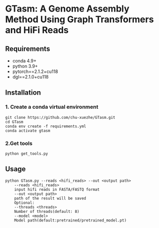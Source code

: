 # **GTasm: A Genome Assembly Method Using Graph Transformers and HiFi Reads**

## Requirements



- conda 4.9+
- python 3.9+
- pytorch==2.1.2+cu118
- dgl==2.1.0+cu118

## Installation

### 1. Create a conda virtual environment

```shell
git clone https://github.com/chu-xuezhe/GTasm.git
cd GTasm
conda env create -f requirements.yml
conda activate gtasm
```

### 2.Get tools

```shell
python get_tools.py
```



## Usage

```shell
python GTasm.py --reads <hifi_reads> --out <output path>
	--reads <hifi_reads>
	input hifi reads in FASTA/FASTQ format
	--out <output path>
	path of the result will be saved
	Optional:
	--threads <threads>
	Number of threads(default: 8)
	--model <model>
	Model path(default:pretrained/pretrained_model.pt)
	

```







